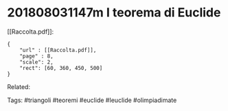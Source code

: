# 201808031147m I teorema di Euclide
[[Raccolta.pdf]]:
```pdf
{
	"url" : [[Raccolta.pdf]],
	"page" : 8,
	"scale": 2,
	"rect": [60, 360, 450, 500]
}
```

Related:

Tags:
	#triangoli 
	#teoremi
	#euclide
	#Ieuclide
	#olimpiadimate 